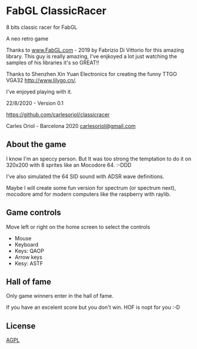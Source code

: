 # FabGL ClassicRacer
8 bits classic racer for FabGL

A neo retro game

Thanks to www.FabGL.com - 2019 by Fabrizio Di Vittorio for this amazing library. This guy is really amazing, I've enjkoyed a lot just watching the samples of his libraries it's so GREAT!!

Thanks to Shenzhen Xin Yuan Electronics for creating the funny TTGO VGA32 http://www.lilygo.cn/.

I've enjoyed playing with it.


22/8/2020 - Version 0.1

https://github.com/carlesoriol/classicracer


Carles Oriol - Barcelona 2020
carlesoriol@gmail.com

## About the game

I know I'm an speccy person. But It was too strong the temptation to do it on 320x200 with 8 sprites like an Mocodore 64.  :-DDD

I've also simulated the 64 SID sound with ADSR wave definitions.

Maybe I will create some fun version for spectrum (or spectrum next), mocodore amd for modern computers like the raspberry with raylib.

## Game controls

Move left or right on the home screen to select the controls

- Mouse
- Keyboard
- Keys: QAOP
- Arrow keys
- Kesy: ASTF 

## Hall of fame

Only game winners enter in the hall of fame. 

If you have an excelent score but you don't win. HOF is nopt for you :-D

## License
[AGPL](https://choosealicense.com/licenses/agpl/)
